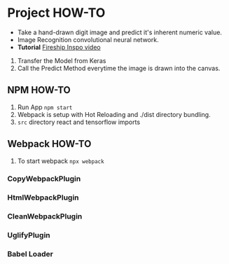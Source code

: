 # Project HOW-TO

- Take a hand-drawn digit image and predict it's inherent numeric value.
- Image Recognition convolutional neural network.
- **Tutorial** [Fireship Inspo video](https://youtu.be/Y_XM3Bu-4yc?t=154)

1. Transfer the Model from Keras
2. Call the Predict Method everytime the image is drawn into the canvas.

## NPM HOW-TO

1. Run App `npm start`
2. Webpack is setup with Hot Reloading and ./dist directory bundling.
3. `src` directory react and tensorflow imports

## Webpack HOW-TO

1. To start webpack `npx webpack`

### CopyWebpackPlugin

### HtmlWebpackPlugin

### CleanWebpackPlugin

### UglifyPlugin

### Babel Loader
